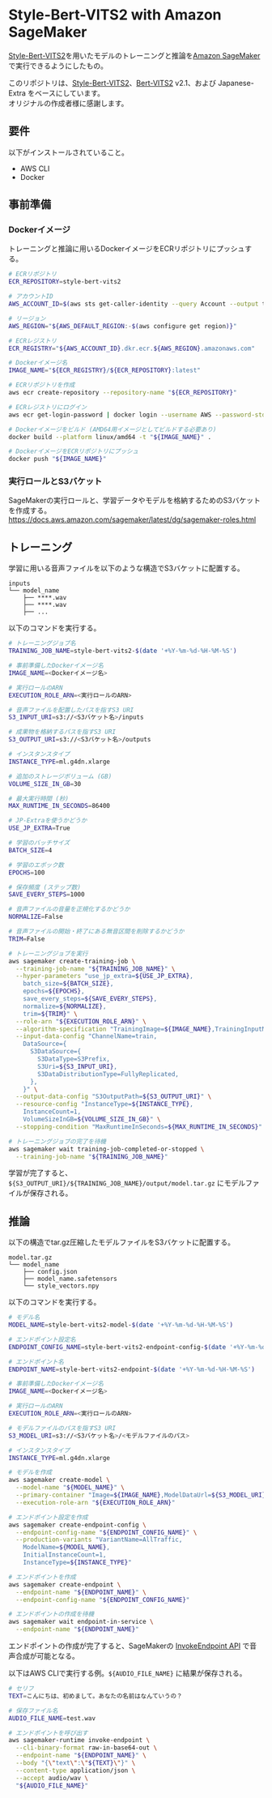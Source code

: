 # Style-Bert-VITS2 with Amazon SageMaker

[Style-Bert-VITS2](https://github.com/litagin02/Style-Bert-VITS2)を用いたモデルのトレーニングと推論を[Amazon SageMaker](https://aws.amazon.com/sagemaker/)で実行できるようにしたもの。

このリポジトリは、[Style-Bert-VITS2](https://github.com/litagin02/Style-Bert-VITS2)、[Bert-VITS2](https://github.com/fishaudio/Bert-VITS2) v2.1、および Japanese-Extra をベースにしています。  
オリジナルの作成者様に感謝します。

## 要件

以下がインストールされていること。

- AWS CLI
- Docker

## 事前準備

### Dockerイメージ

トレーニングと推論に用いるDockerイメージをECRリポジトリにプッシュする。

```sh
# ECRリポジトリ
ECR_REPOSITORY=style-bert-vits2

# アカウントID
AWS_ACCOUNT_ID=$(aws sts get-caller-identity --query Account --output text)

# リージョン
AWS_REGION="${AWS_DEFAULT_REGION:-$(aws configure get region)}"

# ECRレジストリ
ECR_REGISTRY="${AWS_ACCOUNT_ID}.dkr.ecr.${AWS_REGION}.amazonaws.com"

# Dockerイメージ名
IMAGE_NAME="${ECR_REGISTRY}/${ECR_REPOSITORY}:latest"

# ECRリポジトリを作成
aws ecr create-repository --repository-name "${ECR_REPOSITORY}"

# ECRレジストリにログイン
aws ecr get-login-password | docker login --username AWS --password-stdin "${ECR_REGISTRY}"

# Dockerイメージをビルド (AMD64用イメージとしてビルドする必要あり)
docker build --platform linux/amd64 -t "${IMAGE_NAME}" .

# DockerイメージをECRリポジトリにプッシュ
docker push "${IMAGE_NAME}"
```

### 実行ロールとS3バケット

SageMakerの実行ロールと、学習データやモデルを格納するためのS3バケットを作成する。  
https://docs.aws.amazon.com/sagemaker/latest/dg/sagemaker-roles.html

## トレーニング

学習に用いる音声ファイルを以下のような構造でS3バケットに配置する。

```
inputs
└── model_name
    ├── ****.wav
    ├── ****.wav
    ├── ...
```

以下のコマンドを実行する。

```sh
# トレーニングジョブ名
TRAINING_JOB_NAME=style-bert-vits2-$(date '+%Y-%m-%d-%H-%M-%S')

# 事前準備したDockerイメージ名
IMAGE_NAME=<Dockerイメージ名>

# 実行ロールのARN
EXECUTION_ROLE_ARN=<実行ロールのARN>

# 音声ファイルを配置したパスを指すS3 URI
S3_INPUT_URI=s3://<S3バケット名>/inputs

# 成果物を格納するパスを指すS3 URI
S3_OUTPUT_URI=s3://<S3バケット名>/outputs

# インスタンスタイプ
INSTANCE_TYPE=ml.g4dn.xlarge

# 追加のストレージボリューム (GB)
VOLUME_SIZE_IN_GB=30

# 最大実行時間 (秒)
MAX_RUNTIME_IN_SECONDS=86400

# JP-Extraを使うかどうか
USE_JP_EXTRA=True

# 学習のバッチサイズ
BATCH_SIZE=4

# 学習のエポック数
EPOCHS=100

# 保存頻度 (ステップ数)
SAVE_EVERY_STEPS=1000

# 音声ファイルの音量を正規化するかどうか
NORMALIZE=False

# 音声ファイルの開始・終了にある無音区間を削除するかどうか
TRIM=False

# トレーニングジョブを実行
aws sagemaker create-training-job \
  --training-job-name "${TRAINING_JOB_NAME}" \
  --hyper-parameters "use_jp_extra=${USE_JP_EXTRA},
    batch_size=${BATCH_SIZE},
    epochs=${EPOCHS},
    save_every_steps=${SAVE_EVERY_STEPS},
    normalize=${NORMALIZE},
    trim=${TRIM}" \
  --role-arn "${EXECUTION_ROLE_ARN}" \
  --algorithm-specification "TrainingImage=${IMAGE_NAME},TrainingInputMode=File" \
  --input-data-config "ChannelName=train,
    DataSource={
      S3DataSource={
        S3DataType=S3Prefix,
        S3Uri=${S3_INPUT_URI},
        S3DataDistributionType=FullyReplicated,
      },
    }" \
  --output-data-config "S3OutputPath=${S3_OUTPUT_URI}" \
  --resource-config "InstanceType=${INSTANCE_TYPE},
    InstanceCount=1,
    VolumeSizeInGB=${VOLUME_SIZE_IN_GB}" \
  --stopping-condition "MaxRuntimeInSeconds=${MAX_RUNTIME_IN_SECONDS}"

# トレーニングジョブの完了を待機
aws sagemaker wait training-job-completed-or-stopped \
  --training-job-name "${TRAINING_JOB_NAME}"
```

学習が完了すると、`${S3_OUTPUT_URI}/${TRAINING_JOB_NAME}/output/model.tar.gz` にモデルファイルが保存される。

## 推論

以下の構造でtar.gz圧縮したモデルファイルをS3バケットに配置する。

```
model.tar.gz
└── model_name
    ├── config.json
    ├── model_name.safetensors
    └── style_vectors.npy
```

以下のコマンドを実行する。

```sh
# モデル名
MODEL_NAME=style-bert-vits2-model-$(date '+%Y-%m-%d-%H-%M-%S')

# エンドポイント設定名
ENDPOINT_CONFIG_NAME=style-bert-vits2-endpoint-config-$(date '+%Y-%m-%d-%H-%M-%S')

# エンドポイント名
ENDPOINT_NAME=style-bert-vits2-endpoint-$(date '+%Y-%m-%d-%H-%M-%S')

# 事前準備したDockerイメージ名
IMAGE_NAME=<Dockerイメージ名>

# 実行ロールのARN
EXECUTION_ROLE_ARN=<実行ロールのARN>

# モデルファイルのパスを指すS3 URI
S3_MODEL_URI=s3://<S3バケット名>/<モデルファイルのパス>

# インスタンスタイプ
INSTANCE_TYPE=ml.g4dn.xlarge

# モデルを作成
aws sagemaker create-model \
  --model-name "${MODEL_NAME}" \
  --primary-container "Image=${IMAGE_NAME},ModelDataUrl=${S3_MODEL_URI}" \
  --execution-role-arn "${EXECUTION_ROLE_ARN}"

# エンドポイント設定を作成
aws sagemaker create-endpoint-config \
  --endpoint-config-name "${ENDPOINT_CONFIG_NAME}" \
  --production-variants "VariantName=AllTraffic,
    ModelName=${MODEL_NAME},
    InitialInstanceCount=1,
    InstanceType=${INSTANCE_TYPE}"

# エンドポイントを作成
aws sagemaker create-endpoint \
  --endpoint-name "${ENDPOINT_NAME}" \
  --endpoint-config-name "${ENDPOINT_CONFIG_NAME}"

# エンドポイントの作成を待機
aws sagemaker wait endpoint-in-service \
  --endpoint-name "${ENDPOINT_NAME}"
```

エンドポイントの作成が完了すると、SageMakerの [InvokeEndpoint API](https://docs.aws.amazon.com/sagemaker/latest/APIReference/API_runtime_InvokeEndpoint.html) で音声合成が可能となる。

以下はAWS CLIで実行する例。`${AUDIO_FILE_NAME}` に結果が保存される。

```sh
# セリフ
TEXT=こんにちは、初めまして。あなたの名前はなんていうの？

# 保存ファイル名
AUDIO_FILE_NAME=test.wav

# エンドポイントを呼び出す
aws sagemaker-runtime invoke-endpoint \
  --cli-binary-format raw-in-base64-out \
  --endpoint-name "${ENDPOINT_NAME}" \
  --body "{\"text\":\"${TEXT}\"}" \
  --content-type application/json \
  --accept audio/wav \
  "${AUDIO_FILE_NAME}"
```
